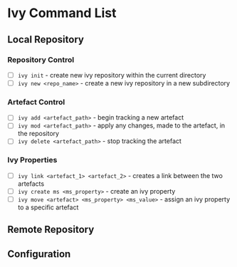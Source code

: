# Ivy Command List

## Local Repository

### Repository Control

- [ ] ```ivy init``` - create new ivy repository within the current directory
- [ ] ```ivy new <repo_name>``` - create a new ivy repository in a new subdirectory

### Artefact Control

- [ ] ```ivy add <artefact_path>``` - begin tracking a new artefact
- [ ] ```ivy mod <artefact_path>``` - apply any changes, made to the artefact, in the repository
- [ ] ```ivy delete <artefact_path>``` - stop tracking the artefact

### Ivy Properties

- [ ] ```ivy link <artefact_1> <artefact_2>``` - creates a link between the two artefacts
- [ ] ```ivy create ms <ms_property>``` - create an ivy property
- [ ] ```ivy move <artefact> <ms_property> <ms_value>``` - assign an ivy property to a specific artefact 

## Remote Repository

## Configuration
